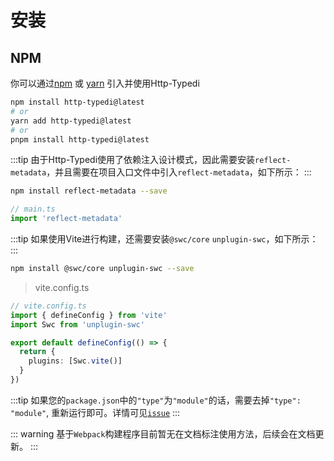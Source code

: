 # 安装

## NPM

你可以通过[npm](https://github.com/fkc-alt/http-typedi/blob/main/LICENSE) 或 [yarn](https://github.com/fkc-alt/http-typedi) 引入并使用Http-Typedi

```sh
npm install http-typedi@latest
# or
yarn add http-typedi@latest
# or
pnpm install http-typedi@latest
```

:::tip 
由于Http-Typedi使用了依赖注入设计模式，因此需要安装`reflect-metadata`，并且需要在项目入口文件中引入`reflect-metadata`，如下所示：
:::

```sh
npm install reflect-metadata --save
```

```ts
// main.ts
import 'reflect-metadata'
```

:::tip
 如果使用Vite进行构建，还需要安装`@swc/core` `unplugin-swc`，如下所示：
:::

```sh
npm install @swc/core unplugin-swc --save
```

> vite.config.ts
```ts
// vite.config.ts
import { defineConfig } from 'vite'
import Swc from 'unplugin-swc'

export default defineConfig(() => {
  return {
    plugins: [Swc.vite()]
  }
})
```

:::tip
如果您的`package.json`中的`"type"`为`"module"`的话，需要去掉`"type": "module"`, 重新运行即可。详情可见[`issue`](https://github.com/fkc-alt/http-typedi/issues/2)
:::

::: warning
基于`Webpack`构建程序目前暂无在文档标注使用方法，后续会在文档更新。
:::
